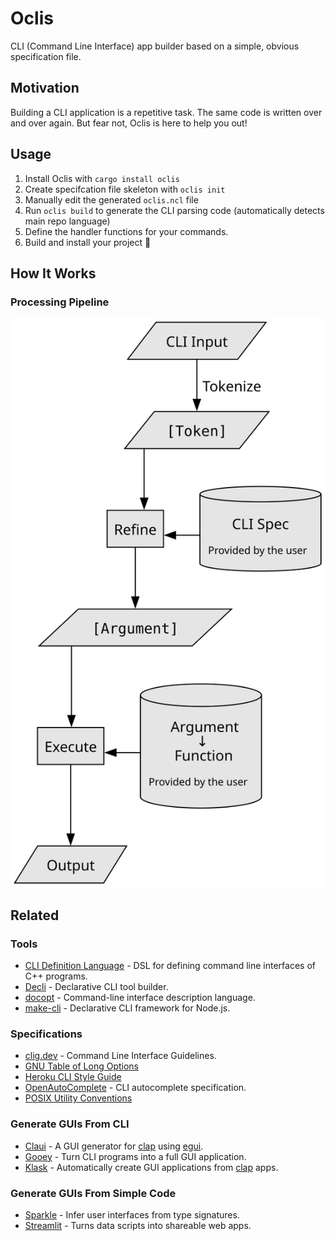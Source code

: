 # Oclis

CLI (Command Line Interface) app builder
based on a simple, obvious specification file.


## Motivation

Building a CLI application is a repetitive task.
The same code is written over and over again.
But fear not, Oclis is here to help you out!


## Usage

1. Install Oclis with
   `cargo install oclis`
1. Create specifcation file skeleton with
   `oclis init`
1. Manually edit the generated `oclis.ncl` file
1. Run `oclis build` to generate the CLI parsing code (automatically detects main repo language)
1. Define the handler functions for your commands.
1. Build and install your project 🎉


## How It Works

### Processing Pipeline

![Processing Pipeline](./processing-pipeline.svg)


## Related

### Tools

- [CLI Definition Language] - DSL for defining command line interfaces
    of C++ programs.
- [Decli] - Declarative CLI tool builder.
- [docopt] - Command-line interface description language.
- [make-cli] - Declarative CLI framework for Node.js.

[CLI Definition Language]: https://www.codesynthesis.com/projects/cli/
[Decli]: https://github.com/woile/decli
[docopt]: http://docopt.org/
[make-cli]: https://github.com/dword-design/make-cli


### Specifications

- [clig.dev] - Command Line Interface Guidelines.
- [GNU Table of Long Options][gtolo]
- [Heroku CLI Style Guide][hcsg]
- [OpenAutoComplete] - CLI autocomplete specification.
- [POSIX Utility Conventions][puc]

[clig.dev]: https://clig.dev
[gtolo]:
  https://www.gnu.org/prep/standards/html_node/Option-Table.html#Option-Table
[hcsg]: https://devcenter.heroku.com/articles/cli-style-guide
[OpenAutoComplete]: https://github.com/openautocomplete/openautocomplete
[puc]: https://pubs.opengroup.org/onlinepubs/9699919799/basedefs/V1_chap12.html


### Generate GUIs From CLI

- [Claui] - A GUI generator for [clap] using [egui].
- [Gooey] - Turn CLI programs into a full GUI application.
- [Klask] - Automatically create GUI applications from [clap] apps.

[clap]: https://github.com/clap-rs/clap
[Claui]: https://github.com/grantshandy/claui
[egui]: https://github.com/emilk/egui
[Gooey]: https://github.com/chriskiehl/Gooey
[Klask]: https://github.com/MichalGniadek/klask


### Generate GUIs From Simple Code

- [Sparkle] - Infer user interfaces from type signatures.
- [Streamlit] - Turns data scripts into shareable web apps.

[Sparkle]: https://github.com/sharkdp/purescript-sparkle
[Streamlit]: https://github.com/streamlit/streamlit
